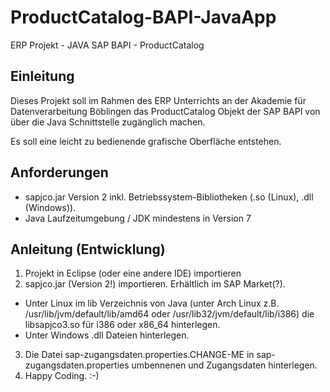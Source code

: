 # ProductCatalog-BAPI-JavaApp
ERP Projekt - JAVA SAP BAPI - ProductCatalog


## Einleitung

Dieses Projekt soll im Rahmen des ERP Unterrichts an der Akademie für
Datenverarbeitung Böblingen das ProductCatalog Objekt der SAP BAPI von
über die Java Schnittstelle zugänglich machen.

Es soll eine leicht zu bedienende grafische Oberfläche entstehen.


## Anforderungen
* sapjco.jar Version 2 inkl. Betriebssystem-Bibliotheken (.so (Linux),
  .dll (Windows)).
* Java Laufzeitumgebung / JDK mindestens in Version 7


## Anleitung (Entwicklung)
1. Projekt in Eclipse (oder eine andere IDE) importieren
2. sapjco.jar (Version 2!) importieren. Erhältlich im SAP Market(?).
  * Unter Linux im lib Verzeichnis von Java (unter Arch Linux z.B. 
    /usr/lib/jvm/default/lib/amd64 oder /usr/lib32/jvm/default/lib/i386)
    die libsapjco3.so für i386 oder x86_64 hinterlegen.
  * Unter Windows .dll Dateien hinterlegen. 
3. Die Datei sap-zugangsdaten.properties.CHANGE-ME in sap-zugangsdaten.properties
   umbennenen und Zugangsdaten hinterlegen.
4. Happy Coding. :-)
